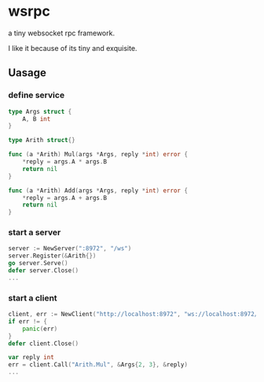 # wsrpc
a tiny websocket rpc framework.

I like it because of its tiny and exquisite.

## Uasage

### define service

```go
type Args struct {
	A, B int
}

type Arith struct{}

func (a *Arith) Mul(args *Args, reply *int) error {
	*reply = args.A * args.B
	return nil
}

func (a *Arith) Add(args *Args, reply *int) error {
	*reply = args.A + args.B
	return nil
}
```

### start a server

```go
server := NewServer(":8972", "/ws")
server.Register(&Arith{})
go server.Serve()
defer server.Close()
...
```

### start a client

```go
client, err := NewClient("http://localhost:8972", "ws://localhost:8972/ws")
if err != {
    panic(err)
}
defer client.Close()

var reply int
err = client.Call("Arith.Mul", &Args{2, 3}, &reply)
...
```